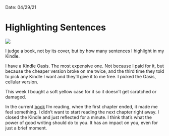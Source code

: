 
Date: 04/29/21

# Highlighting Sentences

![](https://i.imgur.com/WWV5osJ.jpg)

I judge a book, not by its cover, but by how many sentences I highlight in my Kindle.

I have a Kindle Oasis. The most expensive one. Not because I paid for it, but because the cheaper version broke on me twice, and the third time they told to pick any Kindle I want and they’ll give it to me free. I picked the Oasis, cellular version.

This week I bought a soft yellow case for it so it doesn’t get scratched or damaged.

In the current [book](https://www.amazon.com/gp/product/1400202981/ref=as_li_tl?ie=UTF8&camp=1789&creative=9325&creativeASIN=1400202981&linkCode=as2&tag=nashpdotcom-20&linkId=c4fbd365811d546f173c39cbb1d27b22) I’m reading, when the first chapter ended, it made me feel something. I didn’t want to start reading the next chapter right away. I closed the Kindle and just reflected for a minute. I think that’s what the power of good writing should do to you. It has an impact on you, even for just a brief moment.

